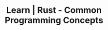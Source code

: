 ---
layout: learn-content
header: default
title: Learn | Rust - Common Programming Concepts

section_number: 2
section_title: 2.2 - Control Flow
section_description: >
  Learn how to add conditional logic and complex flow to your application through the use of if expressions and loops.
youtube_video_id: 0eJLMg-cKuw 
topic: rust_intro
tags: rust
---